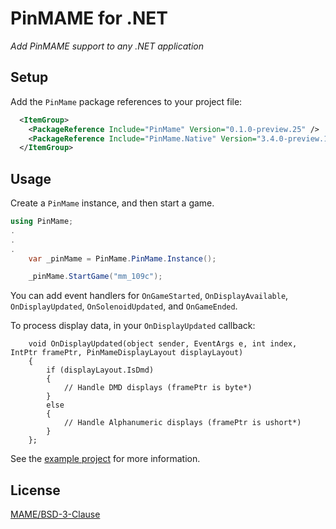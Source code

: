 # PinMAME for .NET

*Add PinMAME support to any .NET application*

## Setup

Add the `PinMame` package references to your project file:

```xml
  <ItemGroup>
    <PackageReference Include="PinMame" Version="0.1.0-preview.25" />
    <PackageReference Include="PinMame.Native" Version="3.4.0-preview.198" />
  </ItemGroup>
```

## Usage

Create a `PinMame` instance, and then start a game. 

```c#
using PinMame;
.
.
.
	var _pinMame = PinMame.PinMame.Instance();

	_pinMame.StartGame("mm_109c");
```

You can add event handlers for `OnGameStarted`, `OnDisplayAvailable`, `OnDisplayUpdated`, `OnSolenoidUpdated`, and `OnGameEnded`.

To process display data, in your `OnDisplayUpdated` callback:

```
	void OnDisplayUpdated(object sender, EventArgs e, int index, IntPtr framePtr, PinMameDisplayLayout displayLayout) 
	{
		if (displayLayout.IsDmd)
		{
			// Handle DMD displays (framePtr is byte*)
		}
		else
		{
			// Handle Alphanumeric displays (framePtr is ushort*)
		}
	};
```

See the [example project](https://github.com/VisualPinball/pinmame-dotnet/blob/master/src/PinMame.Example/Example.cs) for more information.


## License

[MAME/BSD-3-Clause](LICENSE.txt)

